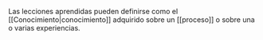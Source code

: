 Las lecciones aprendidas pueden definirse como el [[Conocimiento|conocimiento]] adquirido sobre un [[proceso]] o sobre una o varias experiencias. 